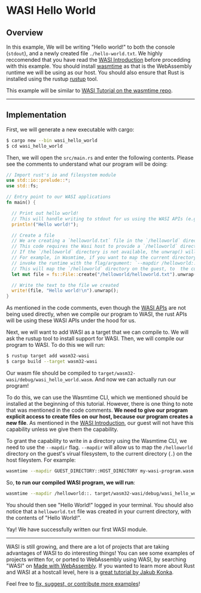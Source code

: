 # WASI Hello World

## Overview

In this example, We will be writing "Hello world!" to both the console (`stdout`), and a newly created file `./hello-world.txt`. We highly reccomended that you have read the [WASI Introduction](/example-redirect?exampleName=wasi-introduction) before procedding with this example. You should install [wasmtime](https://wasmtime.dev/) as that is the WebAssembly runtime we will be using as our host. You should also ensure that Rust is installed using the rustup [rustup](https://rustup.rs/) tool.

This example will be similar to [WASI Tutorial on the wasmtime repo](https://github.com/bytecodealliance/wasmtime/blob/master/docs/WASI-tutorial.md).

---

## Implementation

First, we will generate a new executable with cargo:

```bash
$ cargo new --bin wasi_hello_world
$ cd wasi_hello_world
```

Then, we will open the `src/main.rs` and enter the following contents. Please see the comments to understand what our program will be doing:

```rust
// Import rust's io and filesystem module
use std::io::prelude::*;
use std::fs;

// Entry point to our WASI applications
fn main() {

  // Print out hello world!
  // This will handle writing to stdout for us using the WASI APIs (e.g fd_write)
  println!("Hello world!");

  // Create a file
  // We are creating a `helloworld.txt` file in the `/helloworld` directory
  // This code requires the Wasi host to provide a `/helloworld` directory on the guest.
  // If the `/helloworld` directory is not available, the unwrap() will cause this program to panic.
  // For example, in Wasmtime, if you want to map the current directory to `/helloworld`,
  // invoke the runtime with the flag/argument: `--mapdir /helloworld::.`
  // This will map the `/helloworld` directory on the guest, to  the current directory (`.`) on the host
  let mut file = fs::File::create("/helloworld/helloworld.txt").unwrap();

  // Write the text to the file we created
  write!(file, "Hello world!\n").unwrap();
}
```

As mentioned in the code comments, even though the [WASI APIs](https://github.com/WebAssembly/WASI/blob/master/phases/snapshot/docs.md) are not being used directly, when we compile our program to WASI, the rust APIs will be using these WASI APIs under the hood for us.

Next, we will want to add WASI as a target that we can compile to. We will ask the rustup tool to install support for WASI. Then, we will compile our program to WASI. To do this we will run:

```bash
$ rustup target add wasm32-wasi
$ cargo build --target wasm32-wasi
```

Our wasm file should be compiled to `target/wasm32-wasi/debug/wasi_hello_world.wasm`. And now we can actually run our program!

To do this, we can use the Wasmtime CLI, which we mentioned should be installed at the beginning of this tutorial. However, there is one thing to note that was mentioned in the code comments. **We need to give our program explicit access to create files on our host, because our program creates a new file**. As mentioned in the [WASI Introduction](/example-redirect?exampleName=wasi-introduction), our guest will not have this capability unless we give them the capability.

To grant the capability to write in a directory using the Wasmtime CLI, we need to use the `--mapdir` flag. `--mapdir` will allow us to map the `/helloworld` directory on the guest's virual filesystem, to the current directory (`.`) on the host fileystem. For example:

```bash
wasmtime --mapdir GUEST_DIRECTORY::HOST_DIRECTORY my-wasi-program.wasm
```

So, **to run our compiled WASI program, we will run**:

```bash
wasmtime --mapdir /helloworld::. target/wasm32-wasi/debug/wasi_hello_world.wasm
```

You should then see "Hello World!" logged in your terminal. You should also notice that a `helloworld.txt` file was created in your current directory, with the contents of "Hello World!".

Yay! We have successfully written our first WASI module.

---

WASI is still growing, and there are a lot of projects that are taking advantages of WASI to do interesting things! You can see some examples of projects written for, or ported to WebAssembly using WASI, by searching "WASI" on [Made with WebAssembly](https://madewithwebassembly.com/). If you wanted to learn more about Rust and WASI at a hostcall level, here is a [great tutorial by Jakub Konka](http://www.jakubkonka.com/2020/04/28/rust-wasi-from-scratch.html).

Feel free to [fix, suggest, or contribute more examples](https://github.com/torch2424/wasm-by-example)!
